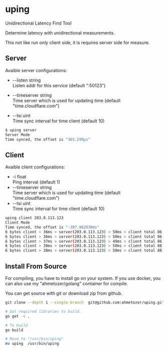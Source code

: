# uping

Unidirectional Latency Find Tool  

Determine latency with unidirectional measurements.

This not like run only client side, it is requires server side for measure.

## Server

Avaible server configurations:

- --listen string  
Listen addr for this service (default ":50123")

- --timeserver string  
        Time server which is used for updating time (default "time.cloudflare.com")
- --tsi uint  
        Time sync interval for time client (default 10)

```bash
$ uping server
Server Mode
Time synced, the offset is "365.299µs"
```

## Client

Avaible client configurations:

- -i float  
        Ping interval (default 1)
- --timeserver string  
        Time server which is used for updating time (default "time.cloudflare.com")
- --tsi uint  
        Time sync interval for time client (default 10)

```bash
uping client 203.0.113.123
Client Mode
Time synced, the offset is "-307.962038ms"
6 bytes client > 36ms > server(203.0.113.123) > 50ms > client total 86
6 bytes client > 36ms > server(203.0.113.123) > 50ms > client total 86
6 bytes client > 37ms > server(203.0.113.123) > 49ms > client total 86
6 bytes client > 38ms > server(203.0.113.123) > 50ms > client total 88
6 bytes client > 38ms > server(203.0.113.123) > 50ms > client total 88
```

## Install From Source

For compiling, you have to install go on your system. If you use docker, you can also use my "ahmetozer/golang" container for compile.

You can get source with git or download zip from github.

```bash
git clone --depth 1 --single-branch  git@github.com:ahmetozer/uping.git

# Get required libraries to build.
go get -v .

# To build
go build

# Move to "/usr/bin/uping"
mv uping  /usr/bin/uping
```
